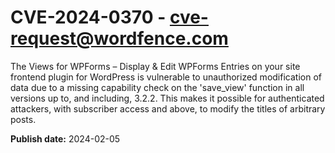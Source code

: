 # CVE-2024-0370 - cve-request@wordfence.com

The Views for WPForms – Display & Edit WPForms Entries on your site frontend plugin for WordPress is vulnerable to unauthorized modification of data due to a missing capability check on the 'save_view' function in all versions up to, and including, 3.2.2. This makes it possible for authenticated attackers, with subscriber access and above, to modify the titles of arbitrary posts.

**Publish date:** 2024-02-05

